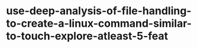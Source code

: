 # use-deep-analysis-of-file-handling-to-create-a-linux-command-similar-to-touch-explore-atleast-5-feat